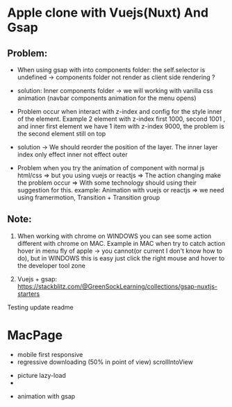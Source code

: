 # Apple clone with Vuejs(Nuxt) And Gsap

## Problem:

- When using gsap with into components folder: the self.selector is undefined -> components folder not render as client side rendering ?

* solution: Inner components folder -> we will working with vanilla css animation (navbar components animation for the menu opens)

- Problem occur when interact with z-index and config for the style inner of the element. Example 2 element with z-index first 1000, second 1001 , and inner first element we have 1 item with z-index 9000, the problem is the second element still on top

* solution -> We should reorder the position of the layer. The inner layer index only effect inner not effect outer

- Problem when you try the animation of component with normal js html/css => but you using vuejs or reactjs => The action changing make the problem occur => With some technology should using their suggestion for this. example: Animation with vuejs or reactjs => we need using framermotion, Transition + Transition group

## Note:

1. When working with chrome on WINDOWS you can see some action different with chrome on MAC. Example in MAC when try to catch action hover in menu fly of apple -> you cannot(or current I don't know how to do), but in WINDOWS this is easy just click the right mouse and hover to the developer tool zone

2. Vuejs + gsap: https://stackblitz.com/@GreenSockLearning/collections/gsap-nuxtjs-starters

Testing update readme

# MacPage

- mobile first responsive
- regressive downloading (50% in point of view)
  scrollIntoView

* picture lazy-load
*

- animation with gsap
